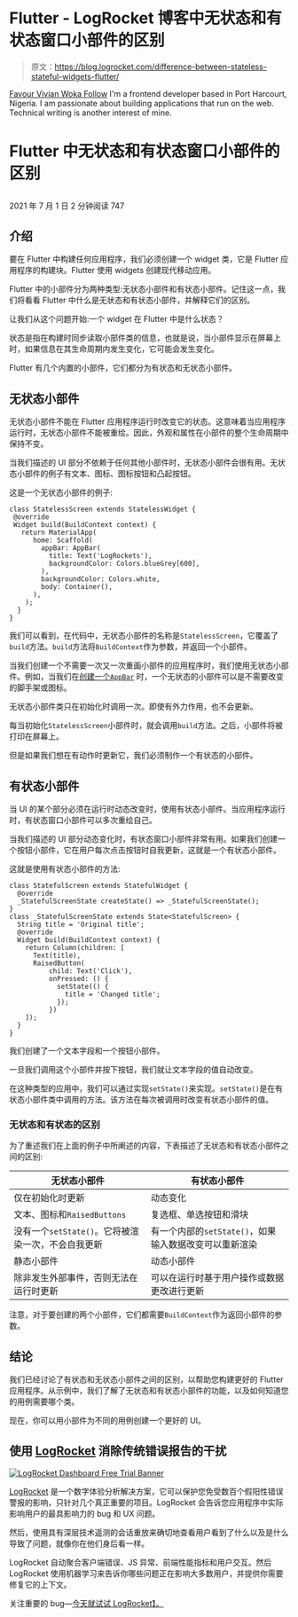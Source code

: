 # Flutter - LogRocket 博客中无状态和有状态窗口小部件的区别

> 原文：<https://blog.logrocket.com/difference-between-stateless-stateful-widgets-flutter/>

[Favour Vivian Woka Follow](https://blog.logrocket.com/author/favourvivianwoka/) I'm a frontend developer based in Port Harcourt, Nigeria. I am passionate about building applications that run on the web. Technical writing is another interest of mine.

# Flutter 中无状态和有状态窗口小部件的区别

## 

2021 年 7 月 1 日 2 分钟阅读 747

## 介绍

要在 Flutter 中构建任何应用程序，我们必须创建一个 widget 类，它是 Flutter 应用程序的构建块。Flutter 使用 widgets 创建现代移动应用。

Flutter 中的小部件分为两种类型:无状态小部件和有状态小部件。记住这一点，我们将看看 Flutter 中什么是无状态和有状态小部件，并解释它们的区别。

让我们从这个问题开始:一个 widget 在 Flutter 中是什么状态？

状态是指在构建时同步读取小部件类的信息，也就是说，当小部件显示在屏幕上时，如果信息在其生命周期内发生变化，它可能会发生变化。

Flutter 有几个内置的小部件，它们都分为有状态和无状态小部件。

## 无状态小部件

无状态小部件不能在 Flutter 应用程序运行时改变它的状态。这意味着当应用程序运行时，无状态小部件不能被重绘。因此，外观和属性在小部件的整个生命周期中保持不变。

当我们描述的 UI 部分不依赖于任何其他小部件时，无状态小部件会很有用。无状态小部件的例子有文本、图标、图标按钮和凸起按钮。

这是一个无状态小部件的例子:

```
class StatelessScreen extends StatelessWidget {
 @override
 Widget build(BuildContext context) {
   return MaterialApp(
      home: Scaffold(
        appBar: AppBar(
          title: Text('LogRockets'),
          backgroundColor: Colors.blueGrey[600],
        ),
        backgroundColor: Colors.white,
        body: Container(),
      ),
    );
  }
}

```

我们可以看到，在代码中，无状态小部件的名称是`StatelessScreen`，它覆盖了`build`方法。`build`方法将`BuildContext`作为参数，并返回一个小部件。

当我们创建一个不需要一次又一次重画小部件的应用程序时，我们使用无状态小部件。例如，当我们在[创建一个`AppBar`](https://blog.logrocket.com/flutter-appbar-tutorial/) 时，一个无状态的小部件可以是不需要改变的脚手架或图标。

无状态小部件类只在初始化时调用一次。即使有外力作用，也不会更新。

每当初始化`StatelessScreen`小部件时，就会调用`build`方法。之后，小部件将被打印在屏幕上。

但是如果我们想在有动作时更新它，我们必须制作一个有状态的小部件。

## 有状态小部件

当 UI 的某个部分必须在运行时动态改变时，使用有状态小部件。当应用程序运行时，有状态窗口小部件可以多次重绘自己。

当我们描述的 UI 部分动态变化时，有状态窗口小部件非常有用。如果我们创建一个按钮小部件，它在用户每次点击按钮时自我更新，这就是一个有状态小部件。

这就是使用有状态小部件的方法:

```
class StatefulScreen extends StatefulWidget {
  @override
  _StatefulScreenState createState() => _StatefulScreenState();
}
class _StatefulScreenState extends State<StatefulScreen> {
  String title = 'Original title';
  @override
  Widget build(BuildContext context) {
    return Column(children: [
      Text(title),
      RaisedButton(
          child: Text('Click'),
          onPressed: () {
            setState(() {
              title = 'Changed title';
            });
          })
    ]);
  }
}

```

我们创建了一个文本字段和一个按钮小部件。

一旦我们调用这个小部件并按下按钮，我们就让文本字段的值自动改变。

在这种类型的应用中，我们可以通过实现`setState()`来实现。`setState()`是在有状态小部件类中调用的方法。该方法在每次被调用时改变有状态小部件的值。

### 无状态和有状态的区别

为了重述我们在上面的例子中所阐述的内容，下表描述了无状态和有状态小部件之间的区别:

| 无状态小部件 | 有状态小部件 |
| --- | --- |
| 仅在初始化时更新 | 动态变化 |
| 文本、图标和`RaisedButtons` | 复选框、单选按钮和滑块 |
| 没有一个`setState()`。它将被渲染一次，不会自我更新 | 有一个内部的`setState()`，如果输入数据改变可以重新渲染 |
| 静态小部件 | 动态小部件 |
| 除非发生外部事件，否则无法在运行时更新 | 可以在运行时基于用户操作或数据更改进行更新 |

注意，对于要创建的两个小部件，它们都需要`BuildContext`作为返回小部件的参数。

## 结论

我们已经讨论了有状态和无状态小部件之间的区别，以帮助您构建更好的 Flutter 应用程序。从示例中，我们了解了无状态和有状态小部件的功能，以及如何知道您的用例需要哪个类。

现在，你可以用小部件为不同的用例创建一个更好的 UI。

## 使用 [LogRocket](https://lp.logrocket.com/blg/signup) 消除传统错误报告的干扰

[![LogRocket Dashboard Free Trial Banner](img/d6f5a5dd739296c1dd7aab3d5e77eeb9.png)](https://lp.logrocket.com/blg/signup)

[LogRocket](https://lp.logrocket.com/blg/signup) 是一个数字体验分析解决方案，它可以保护您免受数百个假阳性错误警报的影响，只针对几个真正重要的项目。LogRocket 会告诉您应用程序中实际影响用户的最具影响力的 bug 和 UX 问题。

然后，使用具有深层技术遥测的会话重放来确切地查看用户看到了什么以及是什么导致了问题，就像你在他们身后看一样。

LogRocket 自动聚合客户端错误、JS 异常、前端性能指标和用户交互。然后 LogRocket 使用机器学习来告诉你哪些问题正在影响大多数用户，并提供你需要修复它的上下文。

关注重要的 bug—[今天就试试 LogRocket】。](https://lp.logrocket.com/blg/signup-issue-free)
